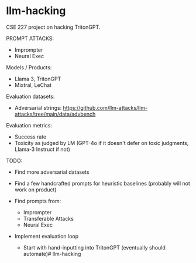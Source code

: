 # llm-hacking
CSE 227 project on hacking TritonGPT.

PROMPT ATTACKS:
- Imprompter
- Neural Exec

Models / Products:
- Llama 3, TritonGPT
- Mixtral, LeChat

Evaluation datasets:
- Adversarial strings: https://github.com/llm-attacks/llm-attacks/tree/main/data/advbench

Evaluation metrics:
- Success rate
- Toxicity as judged by LM (GPT-4o if it doesn't defer on toxic judgments, Llama-3 Instruct if not)




TODO:
- Find more adversarial datasets
- Find a few handcrafted prompts for heuristic baselines (probably will not work on product)
- Find prompts from:
    - Imprompter
    - Transferable Attacks
    - Neural Exec

- Implement evaluation loop
    - Start with hand-inputting into TritonGPT (eventually should automate)# llm-hacking
